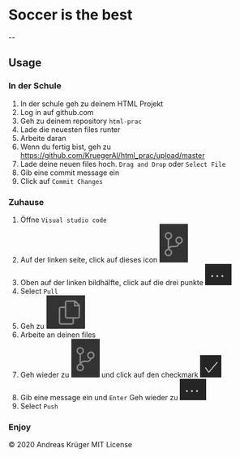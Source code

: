 # Soccer is the best
--
## Usage
### In der Schule
1. In der schule geh zu deinem HTML Projekt
2. Log in auf github.com
3. Geh zu deinem repository `html-prac`
4. Lade die neuesten files runter
5. Arbeite daran 
6. Wenn du fertig bist, geh zu https://github.com/KruegerAl/html_prac/upload/master 
7. Lade deine neuen files hoch. `Drag and Drop` oder `Select File`
8. Gib eine commit message ein
9. Click auf `Commit Changes`

### Zuhause
1. Öffne `Visual studio code`
2. Auf der linken seite, click auf dieses icon ![scm](scm_icon.png )
3. Oben auf der linken bildhälfte, click auf die drei punkte ![more actions](more_actions.png )
4. Select `Pull`
5. Geh zu ![files](files.png )
6. Arbeite an deinen files
7. Geh wieder zu ![scm](scm_icon.png ) und click auf den checkmark ![commit](commit.png )
8. Gib eine message ein und `Enter`
Geh wieder zu ![more actions](more_actions.png )
9. Select `Push`

### Enjoy





© 2020 Andreas Krüger
MIT License 
